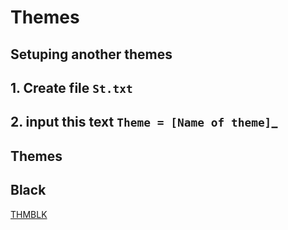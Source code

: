 # Themes

## Setuping another themes

  __1. Create file ```St.txt```__
  ---
  __2. input this text ```Theme = [Name of theme]```___
  ---
## Themes
    
 Black
 ---
[THMBLK](img/ThemeBlack.PNG)
